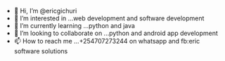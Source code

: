 - 👋 Hi, I’m @ericgichuri
- 👀 I’m interested in ...web development and software development
- 🌱 I’m currently learning ...python and java
- 💞️ I’m looking to collaborate on ...python and android app development
- 📫 How to reach me ...+254707273244 on whatsapp and fb:eric software solutions

<!---
ericgichuri/ericgichuri is a ✨ special ✨ repository because its `README.md` (this file) appears on your GitHub profile.
You can click the Preview link to take a look at your changes.
--->
